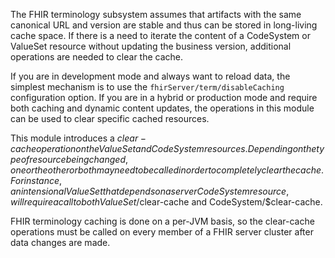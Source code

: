 The FHIR terminology subsystem assumes that artifacts with the same canonical URL and version are stable and thus can be stored in long-living cache space. If there is a need to iterate the content of a CodeSystem or ValueSet resource without updating the business version, additional operations are needed to clear the cache.

If you are in development mode and always want to reload data, the simplest mechanism is to use the ``fhirServer/term/disableCaching``  configuration option. If you are in a hybrid or production mode and require both caching and dynamic content updates, the operations in this module can be used to clear specific cached resources.

This module introduces a $clear-cache operation on the ValueSet and CodeSystem resources. Depending on the type of resource being changed, one or the other or both may need to be called in order to completely clear the cache. For instance, an intensional ValueSet that depends on a server CodeSystem resource, will require a call to both ValueSet/$clear-cache and CodeSystem/$clear-cache.

FHIR terminology caching is done on a per-JVM basis, so the clear-cache operations must be called on every member of a FHIR server cluster after data changes are made.